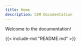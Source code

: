 ```yaml
---
title: Home
description: CEM Documentation
---
```


Welcome to the documentation!

{{< include-md "README.md" >}}

